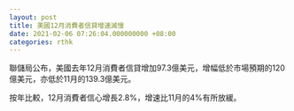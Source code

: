 ```yaml
---
layout: post
title: 美國12月消費者信貸增速減慢
date: 2021-02-06 07:26:04.000000000 +08:00
categories: rthk
---
```


聯儲局公布，美國去年12月消費者信貸增加97.3億美元，增幅低於市場預期的120億美元，亦低於11月的139.3億美元。

按年比較，12月消費者信心增長2.8%，增速比11月的4%有所放緩。
